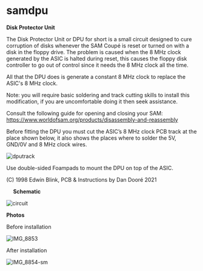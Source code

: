 # samdpu

**Disk Protector Unit**

The Disk Protector Unit or DPU for short is a small circuit designed to cure corruption of disks whenever the SAM Coupé is reset or turned on with a disk in the floppy drive.
The problem is caused when the 8 MHz clock generated by the ASIC is halted during reset, this causes the floppy disk controller to go out of control since it needs the 8 MHz clock all the time.

All that the DPU does is generate a constant 8 MHz clock to replace the ASIC's 8 MHz clock.

Note: you will require basic soldering and track cutting skills to install this modification, if you are uncomfortable doing it then seek assistance.

Consult the following guide for opening and closing your SAM: https://www.worldofsam.org/products/disassembly-and-reassembly 

Before fitting the DPU you must cut the ASIC’s 8 MHz clock PCB track at the place shown below, it also shows the places where to solder the 5V, GND/0V and 8 MHz clock wires.

![dputrack](https://user-images.githubusercontent.com/43847005/113261335-3d541580-92c7-11eb-9bb7-fb3a9cc7e30b.gif) 

Use double-sided Foampads to mount the DPU on top of the ASIC.

(C) 1998 Edwin Blink, PCB & Instructions by Dan Dooré 2021

 
**Schematic**

![circuit](https://user-images.githubusercontent.com/43847005/113261823-d4b96880-92c7-11eb-9d5e-4f2524c69964.png)

**Photos**

Before installation

![IMG_8853](https://user-images.githubusercontent.com/43847005/113261393-53fa6c80-92c7-11eb-9b69-b5fd2b3b0cec.jpg)

After installation

![IMG_8854-sm](https://user-images.githubusercontent.com/43847005/113261524-78564900-92c7-11eb-8bac-6ecea7835042.jpg)


 
